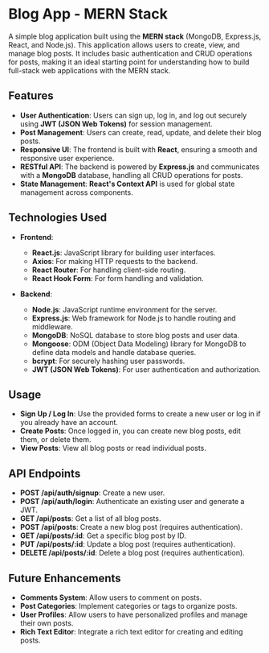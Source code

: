 # Blog App - MERN Stack

A simple blog application built using the **MERN stack** (MongoDB, Express.js, React, and Node.js). This application allows users to create, view, and manage blog posts. It includes basic authentication and CRUD operations for posts, making it an ideal starting point for understanding how to build full-stack web applications with the MERN stack.

## Features

- **User Authentication**: Users can sign up, log in, and log out securely using **JWT (JSON Web Tokens)** for session management.
- **Post Management**: Users can create, read, update, and delete their blog posts.
- **Responsive UI**: The frontend is built with **React**, ensuring a smooth and responsive user experience.
- **RESTful API**: The backend is powered by **Express.js** and communicates with a **MongoDB** database, handling all CRUD operations for posts.
- **State Management**: **React's Context API** is used for global state management across components.

## Technologies Used

- **Frontend**:
  - **React.js**: JavaScript library for building user interfaces.
  - **Axios**: For making HTTP requests to the backend.
  - **React Router**: For handling client-side routing.
  - **React Hook Form**: For form handling and validation.

- **Backend**:
  - **Node.js**: JavaScript runtime environment for the server.
  - **Express.js**: Web framework for Node.js to handle routing and middleware.
  - **MongoDB**: NoSQL database to store blog posts and user data.
  - **Mongoose**: ODM (Object Data Modeling) library for MongoDB to define data models and handle database queries.
  - **bcrypt**: For securely hashing user passwords.
  - **JWT (JSON Web Tokens)**: For user authentication and authorization.

## Usage

- **Sign Up / Log In**: Use the provided forms to create a new user or log in if you already have an account.
- **Create Posts**: Once logged in, you can create new blog posts, edit them, or delete them.
- **View Posts**: View all blog posts or read individual posts.

## API Endpoints

- **POST /api/auth/signup**: Create a new user.
- **POST /api/auth/login**: Authenticate an existing user and generate a JWT.
- **GET /api/posts**: Get a list of all blog posts.
- **POST /api/posts**: Create a new blog post (requires authentication).
- **GET /api/posts/:id**: Get a specific blog post by ID.
- **PUT /api/posts/:id**: Update a blog post (requires authentication).
- **DELETE /api/posts/:id**: Delete a blog post (requires authentication).

## Future Enhancements

- **Comments System**: Allow users to comment on posts.
- **Post Categories**: Implement categories or tags to organize posts.
- **User Profiles**: Allow users to have personalized profiles and manage their own posts.
- **Rich Text Editor**: Integrate a rich text editor for creating and editing posts.
